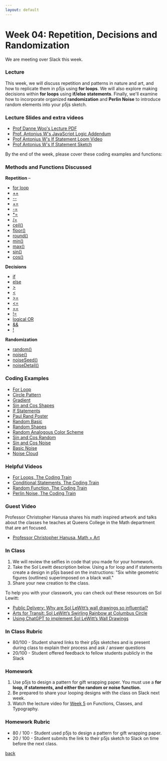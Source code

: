 ```yaml
---
layout: default
---
```


# Week 04: Repetition, Decisions and Randomization

We are meeting over Slack this week.

### Lecture
This week, we will discuss repetition and patterns in nature and art, and how to replicate them in p5js using **for loops**. We will also explore making decisions within **for loops** using **if/else statements**. Finally, we'll examine how to incorporate organized **randomization** and **Perlin Noise** to introduce random elements into your p5js sketch.

### Lecture Slides and extra videos
- [Prof Danne Woo's Lecture PDF](https://teaching-files.s3.us-east-2.amazonaws.com/creativecoding/lectures/creativecoding_week04.pdf)
- [Prof. Antonius W's JavaScript Logic Addendum](https://docs.google.com/presentation/d/16I28UfhgwojjMt64t4LPptjOdL4H-j39O3EW1yLE_fk/edit?usp=sharing)
- [Prof Antonius W's If Statement Loom Video](https://www.loom.com/share/362e7f1838b74505a21dc54eb0a8558f?sid=53327bcf-0bdb-4403-baae-f259a3353891)
- [Prof Antonius W's If Statement Sketch](https://editor.p5js.org/awcuny/sketches/fu58-dFT9)

By the end of the week, please cover these coding examples and functions:

### Methods and Functions Discussed
**Repetition** –
- [for loop](https://p5js.org/reference/p5/for/)
- [++](https://processing.org/reference/increment.html)
- [--](https://processing.org/reference/decrement.html)
- [+=](https://processing.org/reference/addassign.html)
- [-=](https://processing.org/reference/subtractassign.html)
- [*=](https://processing.org/reference/multiplyassign.html)
- [/=](https://processing.org/reference/divideassign.html)
- [ceil()](https://p5js.org/reference/#/p5/ceil)
- [floor()](https://p5js.org/reference/p5/floor/)
- [round()](https://p5js.org/reference/p5/round/)
- [min()](https://p5js.org/reference/p5/min/)
- [max()](https://p5js.org/reference/p5/max/)
- [sin()](https://p5js.org/reference/p5/sin/)
- [cos()](https://p5js.org/reference/p5/cos/)

**Decisions**
- [if](https://p5js.org/reference/p5/if-else/)
- [else](https://p5js.org/reference/#/p5/if-else/)
- [>](https://p5js.org/reference/p5/%3E/)
- [<](https://p5js.org/reference/p5/%3C/)
- [>=](https://p5js.org/reference/p5/%3E=/)
- [<=](https://p5js.org/reference/p5/%3C=/)
- [==](https://processing.org/reference/equality.html)
- [!=](https://processing.org/reference/inequality.html)
- [logical OR](https://processing.org/reference/logicalOR.html)
- [&&](https://processing.org/reference/logicalAND.html)
- [!](https://processing.org/reference/logicalNOT.html)

**Randomization**
- [random()](https://p5js.org/reference/p5/random/)
- [noise()](https://p5js.org/reference/p5/noise/)
- [noiseSeed()](https://p5js.org/reference/p5/noiseseed/)
- [noiseDetail()](https://p5js.org/reference/p5/noisedetail/)

### Coding Examples
- [For Loop](https://editor.p5js.org/dannewoo/sketches/2HQ3T-cRr)
- [Circle Pattern](https://editor.p5js.org/dannewoo/sketches/3Qs65ZRHN)
- [Gradient](https://editor.p5js.org/dannewoo/sketches/dg1jRmBUg)
- [Sin and Cos Shapes](https://editor.p5js.org/dannewoo/sketches/YAsnGMTIk)
- [If Statements](https://editor.p5js.org/dannewoo/sketches/F4D5IQQq7)
- [Paul Rand Poster](https://editor.p5js.org/dannewoo/sketches/QVA9CRdmI)
- [Random Basic](https://editor.p5js.org/dannewoo/sketches/D8-rTCDib)
- [Random Shapes](https://editor.p5js.org/dannewoo/sketches/hppg6Z3V2)
- [Random Analogous Color Scheme](https://editor.p5js.org/dannewoo/sketches/mxdUyFSx4)
- [Sin and Cos Random](https://editor.p5js.org/dannewoo/sketches/lyltZbNMG)
- [Sin and Cos Noise](https://editor.p5js.org/dannewoo/sketches/NNTlj8wwk)
- [Basic Noise](https://editor.p5js.org/dannewoo/sketches/L4nfZ7O1l)
- [Noise Cloud](https://editor.p5js.org/dannewoo/sketches/2YLjj496n)

### Helpful Videos
- [For Loops, The Coding Train](https://www.youtube.com/watch?v=xyclhIu2WDY)
- [Conditional Statements, The Coding Train](https://www.youtube.com/watch?v=1Osb_iGDdjk)
- [Random Function, The Coding Train](https://www.youtube.com/watch?v=nfmV2kuQKwA)
- [Perlin Noise, The Coding Train](https://www.youtube.com/watch?v=Qf4dIN99e2w&amp;list=PLRqwX-V7Uu6bgPNQAdxQZpJuJCjeOr7VD)

### Guest Video
Professor Christopher Hanusa shares his math inspired artwork and talks about the classes he teaches at Queens College in the Math department that are art focused.

- [Professor Christopher Hanusa, Math + Art](https://www.youtube.com/watch?v=1vtDsNh6G8w)

### In Class
1. We will review the selfies in code that you made for your homework.
2. Take the Sol Lewitt description below. Using a for loop and if statements create a design in p5js based on the instructions: "Six white geometric figures (outlines) superimposed on a black wall."
4. Share your new creation to the class.

To help you with your classwork, you can check out these resources on Sol Lewitt:

- [Public Delivery: Why are Sol LeWitt’s wall drawings so influential?
](https://publicdelivery.org/sol-lewitt-wall-drawings/)
- [Arts for Transit: Sol LeWitt’s Swirling Rainbow at Columbus Circle](http://www.artsobserver.com/2011/09/16/arts-for-transit-a-sol-lewitt-rainbow-at-columbus-circle/)
- [Using ChatGPT to implement Sol LeWitt’s Wall Drawings](https://www.amygoodchild.com/blog/chatgpt-sol-lewitt-wall-drawings)

### In Class Rubric
- 80/100 - Student shared links to their p5js sketches and is present during class to explain their process and ask / answer questions
- 20/100 - Student offered feedback to fellow students publicly in the Slack

### Homework
1. Use p5js to design a pattern for gift wrapping paper. You must use a **for loop, if statements, and either the random or noise function.**  
2. Be prepared to share your looping designs with the class on Slack next week.
3. Watch the lecture video for [Week 5](https://youtu.be/JxMa1Nt_5bQ?si=acRlEClfinWo_wcT) on Functions, Classes, and Typography.

### Homework Rubric
- 80 / 100 - Student used p5js to design a pattern for gift wrapping paper.
- 20 / 100 - Student submits the link to their p5js sketch to Slack on time before the next class.

[back](./)
